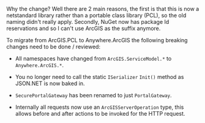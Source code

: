 Why the change? Well there are 2 main reasons, the first is that this is now a netstandard library rather than a portable class library (PCL), so the old naming didn't really apply. Secondly, NuGet now has package Id reservations and so I can't use ArcGIS as the suffix anymore.

To migrate from ArcGIS.PCL to Anywhere.ArcGIS the following breaking changes need to be done / reviewed:

- All namespaces have changed from `ArcGIS.ServiceModel.*` to `Anywhere.ArcGIS.*`.

- You no longer need to call the static `ISerializer` `Init()` method as JSON.NET is now baked in.

- `SecurePortalGateway` has been renamed to just `PortalGateway`.

- Internally all requests now use an `ArcGISServerOperation` type, this allows before and after actions to be invoked for the HTTP request.